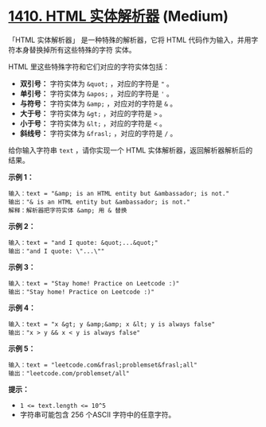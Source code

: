 # [1410. HTML 实体解析器][link] (Medium)

[link]: https://leetcode.cn/problems/html-entity-parser/

「HTML 实体解析器」 是一种特殊的解析器，它将 HTML 代码作为输入，并用字符本身替换掉所有这些特殊的字符
实体。

HTML 里这些特殊字符和它们对应的字符实体包括：

- **双引号：** 字符实体为 `&quot;` ，对应的字符是 `"` 。
- **单引号：** 字符实体为 `&apos;` ，对应的字符是 `'` 。
- **与符号：** 字符实体为 `&amp;` ，对应对的字符是 `&` 。
- **大于号：** 字符实体为 `&gt;` ，对应的字符是 `>` 。
- **小于号：** 字符实体为 `&lt;` ，对应的字符是 `<` 。
- **斜线号：** 字符实体为 `&frasl;` ，对应的字符是 `/` 。

给你输入字符串 `text` ，请你实现一个 HTML 实体解析器，返回解析器解析后的结果。

**示例 1：**

```
输入：text = "&amp; is an HTML entity but &ambassador; is not."
输出："& is an HTML entity but &ambassador; is not."
解释：解析器把字符实体 &amp; 用 & 替换
```

**示例 2：**

```
输入：text = "and I quote: &quot;...&quot;"
输出："and I quote: \"...\""
```

**示例 3：**

```
输入：text = "Stay home! Practice on Leetcode :)"
输出："Stay home! Practice on Leetcode :)"
```

**示例 4：**

```
输入：text = "x &gt; y &amp;&amp; x &lt; y is always false"
输出："x > y && x < y is always false"
```

**示例 5：**

```
输入：text = "leetcode.com&frasl;problemset&frasl;all"
输出："leetcode.com/problemset/all"
```

**提示：**

- `1 <= text.length <= 10^5`
- 字符串可能包含 256 个ASCII 字符中的任意字符。
